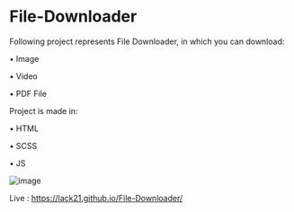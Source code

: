 # File-Downloader

Following project represents File Downloader, in which you can download:

 • Image
 
 • Video

 • PDF File


Project is made in:

 • HTML
 
 • SCSS
 
 • JS
 
 
![image](https://user-images.githubusercontent.com/100687592/220066945-90cfa63a-dbeb-4872-a623-67a7708787b0.png)

Live : https://lack21.github.io/File-Downloader/
